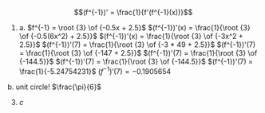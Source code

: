 $$(f^{-1})' = \frac{1}{f'(f^{-1}(x))}$$

1.
	a. $f^{-1} = \root {3} \of {-0.5x + 2.5}$
		$(f^{-1})'(x) = \frac{1}{\root {3} \of {-0.5(6x^2) + 2.5}}$
		$(f^{-1})'(x) = \frac{1}{\root {3} \of {-3x^2 + 2.5}}$
		$(f^{-1})'(7) = \frac{1}{\root {3} \of {-3 * 49 + 2.5}}$
		$(f^{-1})'(7) = \frac{1}{\root {3} \of {-147 + 2.5}}$
		$(f^{-1})'(7) = \frac{1}{\root {3} \of {-144.5}}$
		$(f^{-1})'(7) = \frac{1}{\root {3} \of {-144.5}}$
		$(f^{-1})'(7) = \frac{1}{-5.24754231}$
		$(f^{-1})'(7) = -0.1905654$
		
  b. unit circle! $\frac{\pi}{6}$



3. $c$